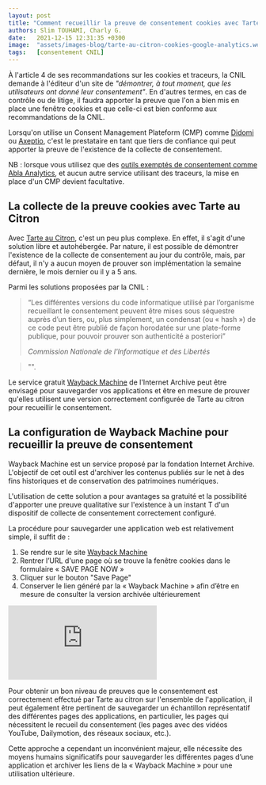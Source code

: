 ```yaml
---
layout: post
title: "Comment recueillir la preuve de consentement cookies avec Tarte au Citron ?"
authors: Slim TOUHAMI, Charly G.
date:   2021-12-15 12:31:35 +0300
image:  "assets/images-blog/tarte-au-citron-cookies-google-analytics.webp"
tags:   [consentement CNIL]
---
```


À l'article 4 de ses recommandations sur les cookies et traceurs, la CNIL demande à l'éditeur d'un site de *"démontrer, à tout moment, que les utilisateurs ont donné leur consentement"*. En d'autres termes, en cas de contrôle ou de litige, il faudra apporter la preuve que l'on a bien mis en place une fenêtre cookies et que celle-ci est bien conforme aux recommandations de la CNIL.

Lorsqu'on utilise un Consent Management Plateform (CMP) comme [Didomi](https://support.didomi.io/fr/les-traceurs-exempt%C3%A9s-de-consentement-1) ou [Axeptio](https://www.axeptio.eu/post/quels-sont-les-cookies-exemptes-de-consentement), c'est le prestataire en tant que tiers de confiance qui peut apporter la preuve de l'existence de la collecte de consentement.

NB : lorsque vous utilisez que des [outils exemptés de consentement comme Abla Analytics](https://abla.io), et aucun autre service utilisant des traceurs, la mise en place d'un CMP devient facultative.

## La collecte de la preuve cookies avec Tarte au Citron

Avec [Tarte au Citron](https://tarteaucitron.io/fr/), c'est un peu plus complexe. En effet, il s'agit d'une solution libre et autohébergée. Par nature, il est possible de démontrer l'existence de la collecte de consentement au jour du contrôle, mais, par défaut, il n'y a aucun moyen de prouver son implémentation la semaine dernière, le mois dernier ou il y a 5 ans.

Parmi les solutions proposées par la CNIL :

<blockquote class="quote quote--article">
        <p class="m-0">
            “Les différentes versions du code informatique utilisé par l’organisme recueillant le consentement peuvent être mises sous séquestre auprès d’un tiers, ou, plus simplement, un condensat (ou « hash ») de ce code peut être publié de façon horodatée sur une plate-forme publique, pour pouvoir prouver son authenticité a posteriori”
        </p>
        <cite>
            Commission Nationale de l'Informatique et des Libertés
        </cite>
     </blockquote>

> "".

Le service gratuit [Wayback Machine](https://web.archive.org/) de l'Internet Archive peut être envisagé pour sauvegarder vos applications et être en mesure de prouver qu'elles utilisent une version correctement configurée de Tarte au citron pour recueillir le consentement.

## La configuration de Wayback Machine pour recueillir la preuve de consentement

Wayback Machine est un service proposé par la fondation Internet Archive. L'objectif de cet outil est d'archiver les contenus publiés sur le net à des fins historiques et de conservation des patrimoines numériques.

L'utilisation de cette solution a pour avantages sa gratuité et la possibilité d'apporter une preuve qualitative sur l'existence à un instant T d'un dispositif de collecte de consentement correctement configuré.

La procédure pour sauvegarder une application web est relativement simple, il suffit de :

1. Se rendre sur le site [Wayback Machine](https://web.archive.org/save/)
2. Rentrer l’URL d'une page où se trouve la fenêtre cookies dans le formulaire « SAVE PAGE NOW »
3. Cliquer sur le bouton "Save Page"
4. Conserver le lien généré par la « Wayback Machine » afin d’être en mesure de consulter la version archivée ultérieurement

<p><iframe src="https://abla.io/assets/videos/webbackmachine.mp4" loading="lazy" frameborder="0" allowfullscreen></iframe></p>

Pour obtenir un bon niveau de preuves que le consentement est correctement effectué par Tarte au citron sur l'ensemble de l'application, il peut également être pertinent de sauvegarder un échantillon représentatif des différentes pages des applications, en particulier, les pages qui nécessitent le recueil du consentement (les pages avec des vidéos YouTube, Dailymotion, des réseaux sociaux, etc.).

Cette approche a cependant un inconvénient majeur, elle nécessite des moyens humains significatifs pour sauvegarder les différentes pages d’une application et archiver les liens de la « Wayback Machine » pour une utilisation ultérieure.
